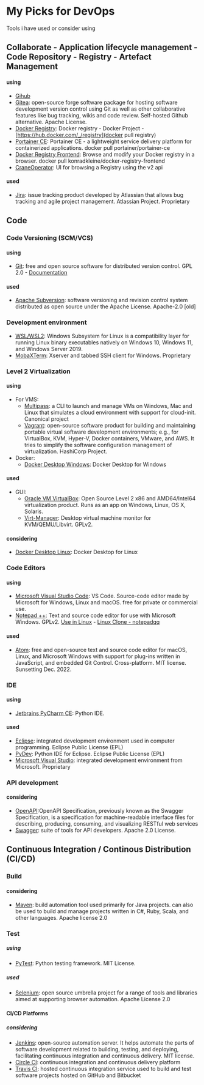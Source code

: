 # My Picks for DevOps

Tools i have used or consider using

## Collaborate - Application lifecycle management - Code Repository - Registry - Artefact Management ##
#### using ####
- [Gihub](https://github.com/)
- [Gitea](https://gitea.io/en-us/): open-source forge software package for hosting software development version control using Git as well as other collaborative features like bug tracking, wikis and code review. Self-hosted Github alternative. Apache License.
- [Docker Registry](https://docs.docker.com/registry/): Docker registry - Docker Project - [https://hub.docker.com/_/registry](docker pull registry)
- [Portainer CE](https://hub.docker.com/r/portainer/portainer-ce): Portainer CE - a lightweight service delivery platform for containerized applications. docker pull portainer/portainer-ce
- [Docker Registry Frontend](https://hub.docker.com/r/konradkleine/docker-registry-frontend/): Browse and modify your Docker registry in a browser. docker pull konradkleine/docker-registry-frontend
- [CraneOperator](https://hub.docker.com/r/parabuzzle/craneoperator): UI for browsing a Registry using the v2 api

#### used ####
- [Jira](https://www.atlassian.com/software/jira):  issue tracking product developed by Atlassian that allows bug tracking and agile project management. Atlassian Project. Proprietary

## Code ##
### Code Versioning (SCM/VCS) ###
#### using ####
- [Git](https://git-scm.com/): free and open source software for distributed version control. GPL 2.0 - [Documentation](https://git-scm.com/docs)
#### used ####
- [Apache Subversion](https://subversion.apache.org/): software versioning and revision control system distributed as open source under the Apache License. Apache-2.0 [old]
### Development environment ###
- [WSL/WSL2](https://docs.microsoft.com/en-us/windows/wsl/compare-versions): Windows Subsystem for Linux is a compatibility layer for running Linux binary executables natively on Windows 10, Windows 11, and Windows Server 2019.
- [MobaXTerm](https://mobaxterm.mobatek.net/): Xserver and tabbed SSH client for Windows. Proprietary
### Level 2 Virtualization ###
#### using ####
- For VMS:
  * [Multipass](https://multipass.run/): a CLI to launch and manage VMs on Windows, Mac and Linux that simulates a cloud environment with support for cloud-init. Canonical project
  * [Vagrant](https://www.vagrantup.com/): open-source software product for building and maintaining portable virtual software development environments; e.g., for VirtualBox, KVM, Hyper-V, Docker containers, VMware, and AWS. It tries to simplify the software configuration management of virtualization. HashiCorp Project.
- Docker:
  * [Docker Desktop Windows](https://docs.docker.com/desktop/install/windows-install/): Docker Desktop for Windows
#### used ####
- GUI:
  * [Oracle VM VirtualBox](https://www.virtualbox.org/): Open Source Level 2 x86 and AMD64/Intel64 virtualization product. Runs as an app on Windows, Linux, OS X, Solaris.
  * [Virt-Manager](https://virt-manager.org/): Desktop virtual machine monitor for KVM/QEMU/Libvirt. GPLv2.
#### considering ####
- [Docker Desktop Linux](https://docs.docker.com/desktop/install/linux-install/): Docker Desktop for Linux

### Code Editors ###
#### using ####
- [Microsoft Visual Studio Code](https://code.visualstudio.com/): VS Code. Source-code editor made by Microsoft for Windows, Linux and macOS. free for private or commercial use.
- [Notepad ++](https://notepad-plus-plus.org/): Text and source code editor for use with Microsoft Windows. GPLv2. [Use in Linux](https://itsfoss.com/notepad-plus-plus-linux/) - [Linux Clone - notepadqq](https://notepadqq.com/s/)
#### used ####
- [Atom](https://atom.io/): free and open-source text and source code editor for macOS, Linux, and Microsoft Windows with support for plug-ins written in JavaScript, and embedded Git Control. Cross-platform. MIT license. Sunsetting Dec. 2022.

### IDE ###
#### using ####
- [Jetbrains PyCharm CE](https://www.jetbrains.com/pycharm/): Python IDE.
#### used ####
- [Eclipse](https://www.eclipse.org/): integrated development environment used in computer programming. Eclipse Public License (EPL)
- [PyDev](https://www.pydev.org/): Python IDE for Eclipse. Eclipse Public License (EPL)
- [Microsoft Visual Studio](https://visualstudio.microsoft.com/fr/): integrated development environment from Microsoft. Proprietary

### API development ###
#### considering ####
- [OpenAPI](https://www.openapis.org/):OpenAPI Specification, previously known as the Swagger Specification, is a specification for machine-readable interface files for describing, producing, consuming, and visualizing RESTful web services 
- [Swagger](https://swagger.io/): suite of tools for API developers. Apache 2.0 License.
       
## Continuous Integration / Continous Distribution (CI/CD) ##
### Build ###
#### considering ####
- [Maven](https://maven.apache.org/): build automation tool used primarily for Java projects. can also be used to build and manage projects written in C#, Ruby, Scala, and other languages. Apache license 2.0
### Test ###
##### using #####
- [PyTest](https://docs.pytest.org/en/7.1.x/): Python testing framework. MIT License.
##### used #####
- [Selenium](https://www.selenium.dev/): open source umbrella project for a range of tools and libraries aimed at supporting browser automation. Apache License 2.0
#### CI/CD Platforms ####
##### considering #####
- [Jenkins](https://www.jenkins.io/): open-source automation server. It helps automate the parts of software development related to building, testing, and deploying, facilitating continuous integration and continuous delivery. MIT license.
- [Circle CI](https://circleci.com/): continuous integration and continuous delivery platform
- [Travis CI](https://www.travis-ci.com/): hosted continuous integration service used to build and test software projects hosted on GitHub and Bitbucket

